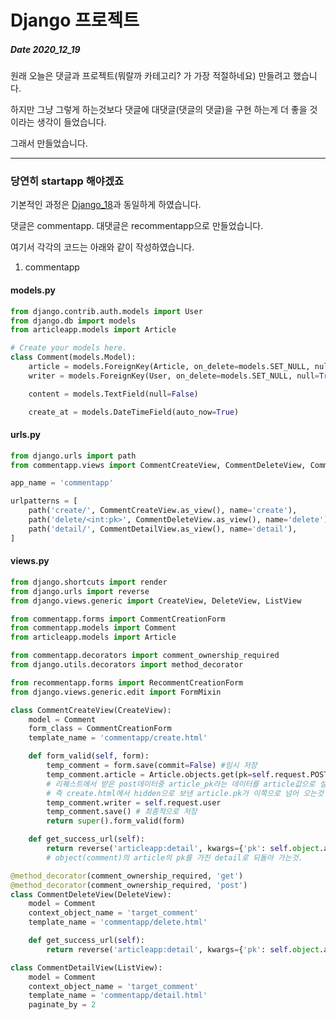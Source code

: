 # Django 프로젝트
##### Date 2020_12_19
원래 오늘은 댓글과 프로젝트(뭐랄까 카테고리? 가 가장 적절하네요) 만들려고 했습니다.

하지만 그냥 그렇게 하는것보다 댓글에 대댓글(댓글의 댓글)을 구현 하는게 더 좋을 것이라는 생각이 들었습니다.

그래서 만들었습니다.

---

### 당연히 startapp 해야겠죠
기본적인 과정은 [Django_18](https://github.com/minchan5224/TIL/blob/main/Python/Django/Django_18.md)과 동일하게 하였습니다.

댓글은 commentapp. 대댓글은 recommentapp으로 만들었습니다.

여기서 각각의 코드는 아래와 같이 작성하였습니다.
1. commentapp
#### models.py
```Python
from django.contrib.auth.models import User
from django.db import models
from articleapp.models import Article

# Create your models here.
class Comment(models.Model):
    article = models.ForeignKey(Article, on_delete=models.SET_NULL, null=True, related_name='comment')
    writer = models.ForeignKey(User, on_delete=models.SET_NULL, null=True, related_name='comment')

    content = models.TextField(null=False)

    create_at = models.DateTimeField(auto_now=True)
```
#### urls.py
```Python
from django.urls import path
from commentapp.views import CommentCreateView, CommentDeleteView, CommentDetailView

app_name = 'commentapp'

urlpatterns = [
    path('create/', CommentCreateView.as_view(), name='create'),
    path('delete/<int:pk>', CommentDeleteView.as_view(), name='delete'),
    path('detail/', CommentDetailView.as_view(), name='detail'),
]
````
#### views.py
```Python
from django.shortcuts import render
from django.urls import reverse
from django.views.generic import CreateView, DeleteView, ListView

from commentapp.forms import CommentCreationForm
from commentapp.models import Comment
from articleapp.models import Article

from commentapp.decorators import comment_ownership_required
from django.utils.decorators import method_decorator

from recommentapp.forms import RecommentCreationForm
from django.views.generic.edit import FormMixin

class CommentCreateView(CreateView):
    model = Comment
    form_class = CommentCreationForm
    template_name = 'commentapp/create.html'

    def form_valid(self, form):
        temp_comment = form.save(commit=False) #임시 저장
        temp_comment.article = Article.objects.get(pk=self.request.POST['article_pk'])
        # 리퀘스트에서 받은 post데이터중 article_pk라는 데이터를 article값으로 설정해주는것
        # 즉 create.html에서 hidden으로 보낸 article.pk가 이쪽으로 넘어 오는것
        temp_comment.writer = self.request.user
        temp_comment.save() # 최종적으로 저장
        return super().form_valid(form)

    def get_success_url(self):
        return reverse('articleapp:detail', kwargs={'pk': self.object.article.pk})
        # object(comment)의 article의 pk를 가진 detail로 되돌아 가는것.

@method_decorator(comment_ownership_required, 'get')
@method_decorator(comment_ownership_required, 'post')
class CommentDeleteView(DeleteView):
    model = Comment
    context_object_name = 'target_comment'
    template_name = 'commentapp/delete.html'

    def get_success_url(self):
        return reverse('articleapp:detail', kwargs={'pk': self.object.article.pk})

class CommentDetailView(ListView):
    model = Comment
    context_object_name = 'target_comment'
    template_name = 'commentapp/detail.html'
    paginate_by = 2
```

